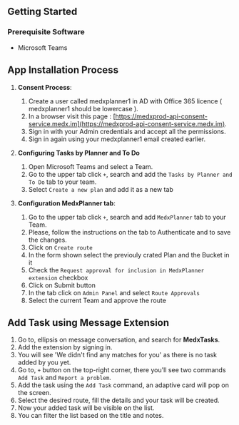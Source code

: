 ## Getting Started

### Prerequisite Software

- Microsoft Teams 

## App Installation Process

1. **Consent Process**:

   1. Create a user called medxplanner1 in AD with Office 365 licence ( medxplanner1 should be lowercase ).
   2. In a browser visit this page : [https://medxprod-api-consent-service.medx.im](https://medxprod-api-consent-service.medx.im).
   3. Sign in with your Admin credentials and accept all the permissions.
   4. Sign in again using your medxplanner1 email created earlier.

2. **Configuring Tasks by Planner and To Do**

   1. Open Microsoft Teams and select a Team.
   2. Go to the upper tab click `+`, search and add the `Tasks by Planner and To Do` tab to your team.
   3. Select `Create a new plan` and add it as a new tab 

3. **Configuration MedxPlanner tab**:

   1. Go to the upper tab click `+`, search and add `MedxPlanner` tab to your Team.
   2. Please, follow the instructions on the tab to Authenticate and to save the changes.
   3. Click on `Create route`
   4. In the form shown select the previouly crated Plan and the Bucket in it
   5. Check the `Request approval for inclusion in MedxPlanner extension` checkbox
   6. Click on Submit button
   7. In the tab click on `Admin Panel` and select `Route Approvals`
   8. Select the current Team and approve the route

## Add Task using Message Extension

   1. Go to, ellipsis on message conversation, and search for **MedxTasks**.
   2. Add the extension by signing in.
   3. You will see 'We didn't find any matches for you' as there is no task added by you yet.
   4. Go to, `+` button on the top-right corner, there you'll see two commands `Add Task` and `Report a problem`.
   5. Add the task using the `Add Task` command, an adaptive card will pop on the screen.
   6. Select the desired route, fill the details and your task will be created.
   7. Now your added task will be visible on the list.
   8. You can filter the list based on the title and notes.

